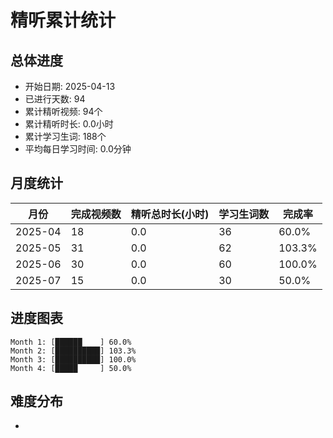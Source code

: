 # 精听累计统计

## 总体进度

- 开始日期: 2025-04-13
- 已进行天数: 94
- 累计精听视频: 94个
- 累计精听时长: 0.0小时
- 累计学习生词: 188个
- 平均每日学习时间: 0.0分钟

## 月度统计

| 月份 | 完成视频数 | 精听总时长(小时) | 学习生词数 | 完成率 |
|-----|-----------|----------------|----------|-------|
| 2025-04 | 18 | 0.0 | 36 | 60.0% |
| 2025-05 | 31 | 0.0 | 62 | 103.3% |
| 2025-06 | 30 | 0.0 | 60 | 100.0% |
| 2025-07 | 15 | 0.0 | 30 | 50.0% |

## 进度图表

```
Month 1: [██████    ] 60.0%
Month 2: [██████████] 103.3%
Month 3: [██████████] 100.0%
Month 4: [█████     ] 50.0%
```

## 难度分布

- [简单/中等/困难]: 94 (100.0%)